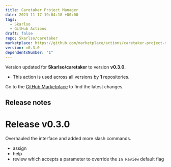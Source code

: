 ```yaml
---
title: Caretaker Project Manager
date: 2023-11-17 19:04:18 +00:00
tags:
  - Skarlso
  - GitHub Actions
draft: false
repo: Skarlso/caretaker
marketplace: https://github.com/marketplace/actions/caretaker-project-manager
version: v0.3.0
dependentsNumber: "1"
---
```



Version updated for **Skarlso/caretaker** to version **v0.3.0**.
- This action is used across all versions by **1** repositories.

Go to the [GitHub Marketplace](https://github.com/marketplace/actions/caretaker-project-manager) to find the latest changes.

## Release notes

# Release v0.3.0

Overhauled the interface and added more slash commands.
- assign
- help
- review which accepts a parameter to override the `In Review` default flag

